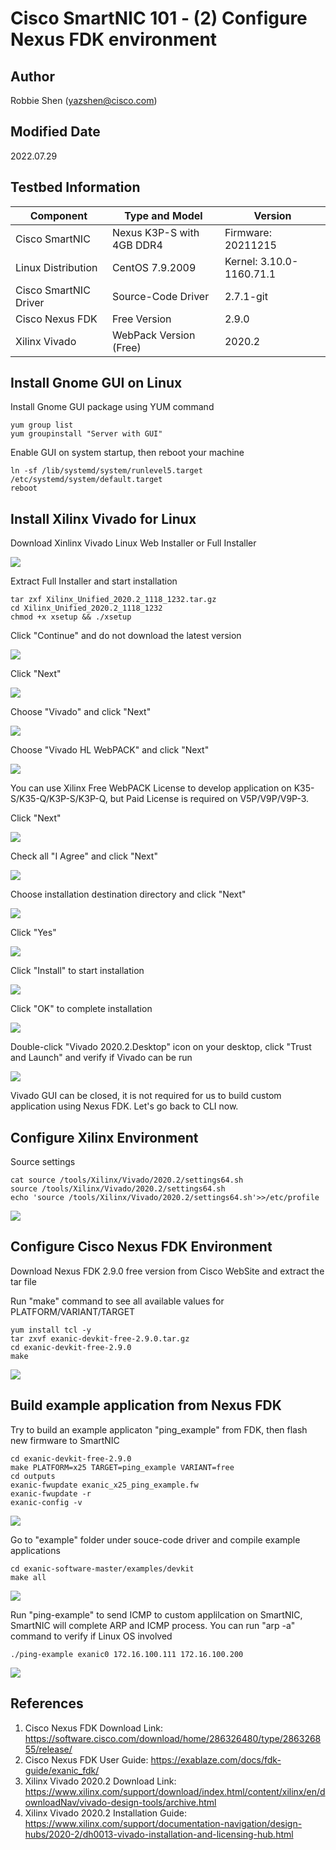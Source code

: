 # Cisco SmartNIC 101 - (2) Configure Nexus FDK environment

## Author

Robbie Shen (yazshen@cisco.com)

## Modified Date

2022.07.29

## Testbed Information

| Component             | Type and Model            | Version                  |
| --------------------- | ------------------------- | ------------------------ |
| Cisco SmartNIC        | Nexus K3P-S with 4GB DDR4 | Firmware: 20211215       |
| Linux Distribution    | CentOS 7.9.2009           | Kernel: 3.10.0-1160.71.1 |
| Cisco SmartNIC Driver | Source-Code Driver        | 2.7.1-git                |
| Cisco Nexus FDK       | Free Version              | 2.9.0                    |
| Xilinx Vivado         | WebPack Version (Free)    | 2020.2                   |

## Install Gnome GUI on Linux

Install Gnome GUI package using YUM command

```
yum group list
yum groupinstall "Server with GUI"
```

Enable GUI on system startup, then reboot your machine

```
ln -sf /lib/systemd/system/runlevel5.target /etc/systemd/system/default.target
reboot
```

## Install Xilinx Vivado for Linux

Download Xinlinx Vivado Linux Web Installer or Full Installer

![](./images/ciscosmartnic-101-02-configure-fdk-01.png)

Extract Full Installer and start installation

```
tar zxf Xilinx_Unified_2020.2_1118_1232.tar.gz
cd Xilinx_Unified_2020.2_1118_1232
chmod +x xsetup && ./xsetup
```

Click "Continue" and do not download the latest version

![](./images/ciscosmartnic-101-02-configure-fdk-02.png)

Click "Next"

![](./images/ciscosmartnic-101-02-configure-fdk-03.png)

Choose "Vivado" and click "Next"

![](./images/ciscosmartnic-101-02-configure-fdk-04.png)

Choose "Vivado HL WebPACK" and click "Next"

![](./images/ciscosmartnic-101-02-configure-fdk-05.png)

You can use Xilinx Free WebPACK License to develop application on K35-S/K35-Q/K3P-S/K3P-Q, but Paid License is required on V5P/V9P/V9P-3.

Click "Next"

![](./images/ciscosmartnic-101-02-configure-fdk-06.png)

Check all "I Agree" and click "Next"

![](./images/ciscosmartnic-101-02-configure-fdk-07.png)



Choose installation destination directory and click "Next"

![](./images/ciscosmartnic-101-02-configure-fdk-08.png)

Click "Yes"

![](./images/ciscosmartnic-101-02-configure-fdk-09.png)

Click "Install" to start installation

![](./images/ciscosmartnic-101-02-configure-fdk-10.png)

Click "OK" to complete installation

![](./images/ciscosmartnic-101-02-configure-fdk-11.png)

Double-click "Vivado 2020.2.Desktop" icon on your desktop, click "Trust and Launch" and verify if Vivado can be run

![](./images/ciscosmartnic-101-02-configure-fdk-12.png)

Vivado GUI can be closed, it is not required for us to build custom application using Nexus FDK. Let's go back to CLI now.

## Configure Xilinx Environment

Source settings

```
cat source /tools/Xilinx/Vivado/2020.2/settings64.sh
source /tools/Xilinx/Vivado/2020.2/settings64.sh
echo 'source /tools/Xilinx/Vivado/2020.2/settings64.sh'>>/etc/profile
```

![](./images/ciscosmartnic-101-02-configure-fdk-13.png)

## Configure Cisco Nexus FDK Environment

Download Nexus FDK 2.9.0 free version from Cisco WebSite and extract the tar file

Run "make" command to see all available values for PLATFORM/VARIANT/TARGET

```
yum install tcl -y
tar zxvf exanic-devkit-free-2.9.0.tar.gz
cd exanic-devkit-free-2.9.0
make
```

![](./images/ciscosmartnic-101-02-configure-fdk-14.png)

## Build example application from Nexus FDK

Try to build an example applicaton "ping_example" from FDK, then flash new firmware to SmartNIC

```
cd exanic-devkit-free-2.9.0
make PLATFORM=x25 TARGET=ping_example VARIANT=free
cd outputs
exanic-fwupdate exanic_x25_ping_example.fw
exanic-fwupdate -r
exanic-config -v
```

![](./images/ciscosmartnic-101-02-configure-fdk-15.png)

Go to "example" folder under souce-code driver and compile example applications

```
cd exanic-software-master/examples/devkit
make all
```

![](./images/ciscosmartnic-101-02-configure-fdk-16.png)

Run "ping-example" to send ICMP to custom applilcation on SmartNIC, SmartNIC will complete ARP and ICMP process. You can run "arp -a" command to verify if Linux OS involved

```
./ping-example exanic0 172.16.100.111 172.16.100.200
```

![](./images/ciscosmartnic-101-02-configure-fdk-17.png)

## References

1. Cisco Nexus FDK Download Link: https://software.cisco.com/download/home/286326480/type/286326855/release/
1. Cisco Nexus FDK User Guide: https://exablaze.com/docs/fdk-guide/exanic_fdk/
2. Xilinx Vivado 2020.2 Download Link: https://www.xilinx.com/support/download/index.html/content/xilinx/en/downloadNav/vivado-design-tools/archive.html
3. Xilinx Vivado 2020.2 Installation Guide: https://www.xilinx.com/support/documentation-navigation/design-hubs/2020-2/dh0013-vivado-installation-and-licensing-hub.html

